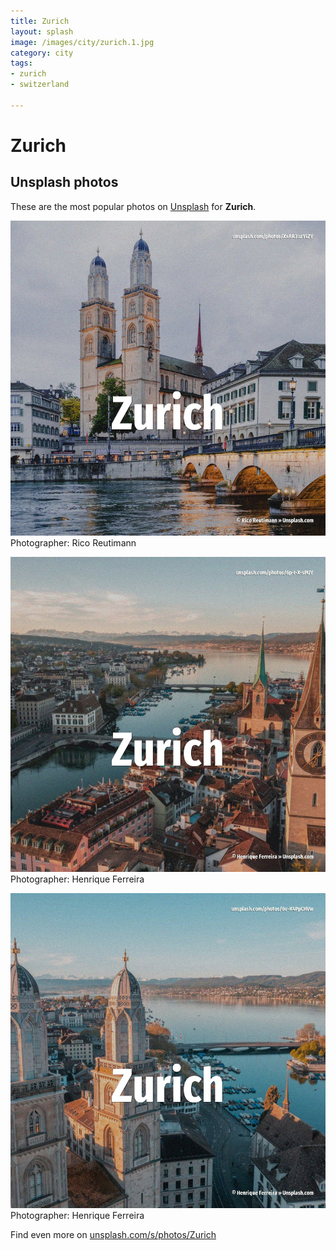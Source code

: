 ```yaml
---
title: Zurich
layout: splash
image: /images/city/zurich.1.jpg
category: city
tags:
- zurich
- switzerland

---
```

# Zurich



 
## Unsplash photos
These are the most popular photos on [Unsplash](https://unsplash.com) for **Zurich**.
 
![Zurich](/images/city/zurich.1.jpg)
Photographer:  Rico Reutimann
 
![Zurich](/images/city/zurich.2.jpg)
Photographer:  Henrique Ferreira
 
![Zurich](/images/city/zurich.3.jpg)
Photographer:  Henrique Ferreira
 
Find even more on [unsplash.com/s/photos/Zurich](https://unsplash.com/s/photos/Zurich)
 
